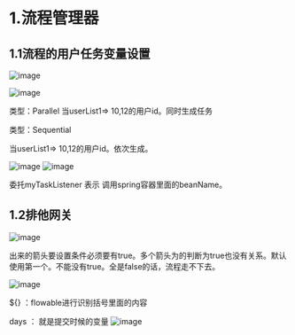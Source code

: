 # 1.流程管理器
## 1.1流程的用户任务变量设置

![image](https://user-images.githubusercontent.com/97614802/198276634-cc8b1b14-8794-48f9-a1b9-ed393b27d403.png)

![image](https://user-images.githubusercontent.com/97614802/198277157-fb72cbd0-ead7-41b4-99ff-bbf56d17d42d.png)

类型：Parallel
当userList1=> 10,12的用户id。同时生成任务

类型：Sequential

当userList1=> 10,12的用户id。依次生成。

![image](https://user-images.githubusercontent.com/97614802/198277352-f9185fc0-33ea-48c5-b2cc-4b34d5ed7078.png)
![image](https://user-images.githubusercontent.com/97614802/198277509-57aea96f-9e55-4a16-a991-1b692b7b751b.png)

委托myTaskListener 表示 调用spring容器里面的beanName。

## 1.2排他网关
![image](https://user-images.githubusercontent.com/97614802/198279010-adca4261-566e-47eb-8c33-35059921bc4c.png)

出来的箭头要设置条件必须要有true。多个箭头为的判断为true也没有关系。默认使用第一个。不能没有true。全是false的话，流程走不下去。

![image](https://user-images.githubusercontent.com/97614802/198279520-2eb6898b-491f-4b53-b441-c88573e92f95.png)

${} ：flowable进行识别括号里面的内容

days ： 就是提交时候的变量
![image](https://user-images.githubusercontent.com/97614802/198279905-ce6556d8-d489-4459-9e28-90d6e6523aa7.png)



